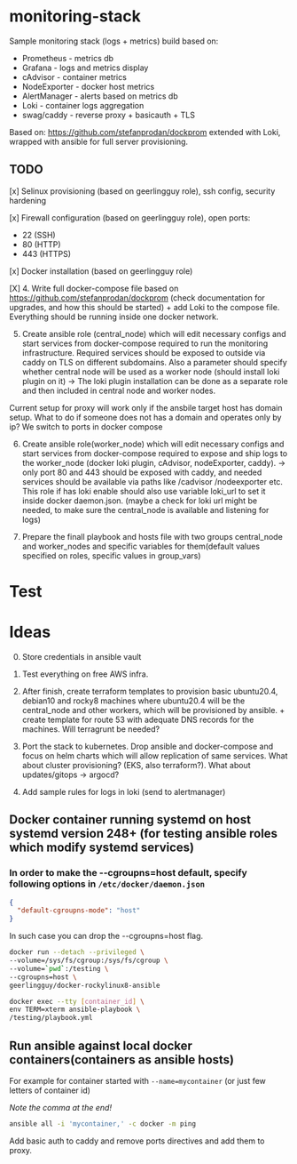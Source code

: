 # monitoring-stack

Sample monitoring stack (logs + metrics) build based on:

- Prometheus - metrics db
- Grafana - logs and metrics display
- cAdvisor - container metrics
- NodeExporter - docker host metrics
- AlertManager - alerts based on metrics db
- Loki - container logs aggregation
- swag/caddy - reverse proxy + basicauth + TLS

Based on: https://github.com/stefanprodan/dockprom extended with Loki, wrapped with ansible for full server provisioning.

## TODO

[x] Selinux provisioning (based on geerlingguy role), ssh config, security hardening

[x] Firewall configuration (based on geerlingguy role), open ports:

- 22 (SSH)
- 80 (HTTP)
- 443 (HTTPS)

[x] Docker installation (based on geerlingguy role)

[X] 4. Write full docker-compose file based on https://github.com/stefanprodan/dockprom (check documentation for upgrades, and how this should be started) + add Loki to the compose file. Everything should be running inside one docker network.

5. Create ansible role (central_node) which will edit necessary configs and start services from docker-compose required to run the monitoring infrastructure. Required services should be exposed to outside via caddy on TLS on different subdomains. Also a parameter should specify whether central node will be used as a worker node (should install loki plugin on it) -> The loki plugin installation can be done as a separate role and then included in central node and worker nodes.

Current setup for proxy will work only if the ansbile target host has domain setup. What to do if someone does not has a domain and operates only by ip? We switch to ports in docker compose

6. Create ansible role(worker_node) which will edit necessary configs and start services from docker-compose required to expose and ship logs to the worker_node (docker loki plugin, cAdvisor, nodeExporter, caddy). -> only port 80 and 443 should be exposed with caddy, and needed services should be available via paths like /cadvisor /nodeexporter etc. This role if has loki enable should also use variable loki_url to set it inside docker daemon.json. (maybe a check for loki url might be needed, to make sure the central_node is available and listening for logs)

7. Prepare the finall playbook and hosts file with two groups central_node and worker_nodes and specific variables for them(default values specified on roles, specific values in group_vars)

# Test

# Ideas

0. Store credentials in ansible vault

1. Test everything on free AWS infra.

2. After finish, create terraform templates to provision basic ubuntu20.4, debian10 and rocky8 machines where ubuntu20.4 will be the central_node and other workers, which will be provisioned by ansible. + create template for route 53 with adequate DNS records for the machines. Will terragrunt be needed?

3. Port the stack to kubernetes. Drop ansible and docker-compose and focus on helm charts which will allow replication of same services. What about cluster provisioning? (EKS, also terraform?). What about updates/gitops -> argocd?

4. Add sample rules for logs in loki (send to alertmanager)

## Docker container running systemd on host systemd version 248+ (for testing ansible roles which modify systemd services)

### In order to make the --cgroupns=host default, specify following options in `/etc/docker/daemon.json`

```json
{
  "default-cgroupns-mode": "host"
}
```

In such case you can drop the --cgroupns=host flag.

```bash
docker run --detach --privileged \
--volume=/sys/fs/cgroup:/sys/fs/cgroup \
--volume=`pwd`:/testing \
--cgroupns=host \
geerlingguy/docker-rockylinux8-ansible
```

```bash
docker exec --tty [container_id] \
env TERM=xterm ansible-playbook \
/testing/playbook.yml
```

## Run ansible against local docker containers(containers as ansible hosts)

For example for container started with `--name=mycontainer` (or just few letters of container id)

_Note the comma at the end!_

```bash
ansible all -i 'mycontainer,' -c docker -m ping
```

Add basic auth to caddy and remove ports directives and add them to proxy.
